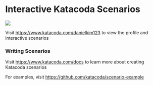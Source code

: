 # Interactive Katacoda Scenarios

[![](http://shields.katacoda.com/katacoda/danielkim123/count.svg)](https://www.katacoda.com/danielkim123 "Get your profile on Katacoda.com")

Visit https://www.katacoda.com/danielkim123 to view the profile and interactive scenarios

### Writing Scenarios
Visit https://www.katacoda.com/docs to learn more about creating Katacoda scenarios

For examples, visit https://github.com/katacoda/scenario-example
